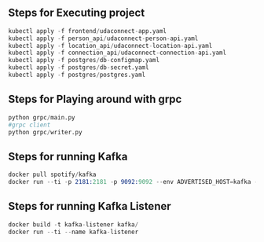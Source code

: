## Steps for Executing project
```s
kubectl apply -f frontend/udaconnect-app.yaml
kubectl apply -f person_api/udaconnect-person-api.yaml
kubectl apply -f location_api/udaconnect-location-api.yaml
kubectl apply -f connection_api/udaconnect-connection-api.yaml
kubectl apply -f postgres/db-configmap.yaml
kubectl apply -f postgres/db-secret.yaml
kubectl apply -f postgres/postgres.yaml
```

## Steps for Playing around with grpc
```s
python grpc/main.py
#grpc client
python grpc/writer.py
```

## Steps for running Kafka
```s
docker pull spotify/kafka
docker run --ti -p 2181:2181 -p 9092:9092 --env ADVERTISED_HOST=kafka --env ADVERTISED_PORT=9092 spotify/kafka
```
## Steps for running Kafka Listener
```s
docker build -t kafka-listener kafka/
docker run --ti --name kafka-listener
```
